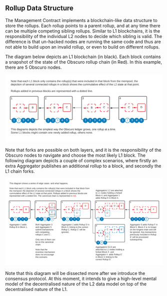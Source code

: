 ## Rollup Data Structure
The Management Contract implements a blockchain-like data structure to store the rollups. Each rollup points to a parent rollup, and at any time there can be multiple competing sibling rollups. Similar to L1 blockchains, it is the responsibility of the individual L2 nodes to decide which sibling is valid. The difference is that un-hacked nodes are running the same code and thus are not able to build upon an invalid rollup, or even to build on different rollups.

The diagram below depicts an L1 blockchain (in black). Each block contains a snapshot of the state of the Obscuro rollup chain (in Red). In this example, there are 5 Obscuro nodes.

![block rollup simple](./images/block-rollup-simple.png)

Note that forks are possible on both layers, and it is the responsibility of the Obscuro nodes to navigate and choose the most likely L1 block. The following diagram depicts a couple of complex scenarios, where firstly an extra Aggregator publishes an additional rollup to a block, and secondly the L1 chain forks. 

![block rollup complex](./images/block-rollup-complex.png)

Note that this diagram will be dissected more after we introduce the consensus protocol. At this moment, it intends to give a high-level mental model of the decentralised nature of the L2 data model on top of the decentralised nature of the L1.
 